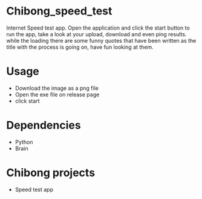 # Chibong_speed_test
Internet Speed test app. Open the application and click the start button to run the app, take a look at your upload, download and even ping results. while the loading there are some funny quotes that have been written as the title with the process is going on, have fun looking at them.
# Usage

* Download the image as a png file
* Open the exe file on release page
* click start

# Dependencies

* Python
* Brain

# Chibong projects

* Speed test app
